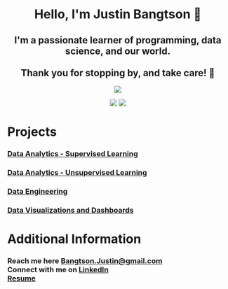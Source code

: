 <h1 align="center">Hello, I'm Justin Bangtson 👋</h1>

<h2 align="center">I'm a passionate learner of programming, data science, and our world. <br><br>Thank you for stopping by, and take care! 🤙</h2>

<div align="center">

![](http://github-profile-summary-cards.vercel.app/api/cards/profile-details?username=JBangtson&theme=nord_dark) 


![](http://github-profile-summary-cards.vercel.app/api/cards/stats?username=JBangtson&theme=nord_dark) ![](http://github-profile-summary-cards.vercel.app/api/cards/productive-time?username=JBangtson&theme=nord_dark&utcOffset=-7) 

</div>

# Projects
 
### [Data Analytics - Supervised Learning](data_analytics_supervised.md)

### [Data Analytics - Unsupervised Learning](data_analytics_unsupervised.md)

### [Data Engineering](data_engineering.md)

### [Data Visualizations and Dashboards](data_viz.md)


# Additional Information

<h3>Reach me here <a href="mailto:bangtson.justin@gmail.com" target="blank">Bangtson.Justin@gmail.com</a><br>  Connect with me on <a href="https://www.linkedin.com/in/justin-bangtson/" target="blank">LinkedIn</a><br><a href="assets/JustinBangtson_resume.pdf" target="blank">Resume</a>  </h3>


